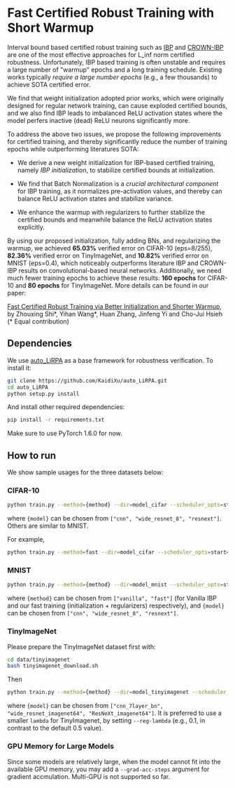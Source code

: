 # Fast Certified Robust Training with Short Warmup

Interval bound based certified robust training such as [IBP](https://github.com/deepmind/interval-bound-propagation) and [CROWN-IBP](https://github.com/huanzhang12/CROWN-IBP) are one of the most effective approaches for L_inf norm certified robustness. Unfortunately, IBP based training is often unstable and requires a large number of "warmup" epochs and a long training schedule. Existing works typically *require a large number epochs* (e.g., a few thousands) to achieve SOTA certified error. 

We find that weight initialization adopted prior works, which were originally designed for regular network training, can cause exploded certified bounds, and we also find IBP leads to imbalanced ReLU activation states where the model perfers inactive (dead) ReLU neurons significantly more.

To address the above two issues, we propose the following improvements for certified training, and thereby significantly reduce the number of training epochs while outperforming literatures SOTA:

- We derive a new weight initialization for IBP-based certified training, namely *IBP initialization*, to stabilize certified bounds at initialization. 

- We find that Batch Normalization is a *crucial architectural component* for IBP training, as it normalizes pre-activation values, and thereby can balance ReLU activation states and stabilize variance.

- We enhance the warmup with regularizers to further stabilize the certified bounds and meanwhile balance the ReLU activation states explicitly.

By using our proposed initialization, fully adding BNs, and regularizing the warmup, we achieved **65.03%** verified error on CIFAR-10 (eps=8/255), **82.36%** verified error on TinyImageNet, and **10.82%** verified error on MNIST (eps=0.4), which noticeably outperforms literature IBP and CROWN-IBP results on convolutional-based neural networks. Additionally, we need much fewer training epochs to achieve these results: **160 epochs** for CIFAR-10 and **80 epochs** for TinyImageNet. More details can be found in our paper:

[Fast Certified Robust Training via Better Initialization and Shorter Warmup](https://arxiv.org/abs/2103.17268), by Zhouxing Shi*, Yihan Wang*, Huan Zhang, Jinfeng Yi and Cho-Jui Hsieh (\* Equal contribution)

## Dependencies

We use [auto_LiRPA](https://github.com/KaidiXu/auto_LiRPA) as a base framework for robustness verification. To install it:

```bash
git clone https://github.com/KaidiXu/auto_LiRPA.git
cd auto_LiRPA
python setup.py install
```

And install other required dependencies:

```bash
pip install -r requirements.txt
```

Make sure to use PyTorch 1.6.0 for now.

## How to run

We show sample usages for the three datasets below:

### CIFAR-10

```bash
python train.py --method={method} --dir=model_cifar --scheduler_opts=start=2,length=80 --lr-decay-milestones=120,140 --num-epochs=160 --config=config/cifar.json --model={model} 
```

where `{model}` can be chosen from `["cnn", "wide_resnet_8", "resnext"]`. Others are similar to MNIST.

For example,

```bash
python train.py --method=fast --dir=model_cifar --scheduler_opts=start=2,length=80 --lr-decay-milestones=120,140 --num-epochs=160 --config=config/cifar.json --model=cnn
```

### MNIST

```bash
python train.py --method={method} --dir=model_mnist --scheduler_opts=start=1,length=20 --lr-decay-milestones=50,60 --num-epochs=70 --config=config/mnist.json --model={model} 
```

where `{method}` can be chosen from `["vanilla", "fast"]` (for Vanilla IBP and our fast training (initialization + regularizers) respectively), and `{model}` can be chosen from `["cnn", "wide_resnet_8", "resnext"]`. 

### TinyImageNet

Please prepare the TinyImageNet dataset first with:

```bash
cd data/tinyimagenet
bash tinyimagenet_download.sh
```

Then

```bash
python train.py --method={method} --dir=model_tinyimagenet --scheduler_opts=start=2,length=20 --lr-decay-milestones=60,70 --num-epochs=80 --num_class=200 --config=config/tinyimagenet.ibp.json --model={model}
```

where `{model}` can be chosen from `["cnn_7layer_bn", "wide_resnet_imagenet64", "ResNeXt_imagenet64"]`.  It is preferred to use a smaller `lambda` for TinyImagenet, by setting `--reg-lambda` (e.g., 0.1, in contrast to the default 0.5 value).

### GPU Memory for Large Models

Since some models are relatively large, when the model cannot fit into the available GPU memory, you may add a `--grad-acc-steps` argument for gradient accmulation. Multi-GPU is not supported so far.

